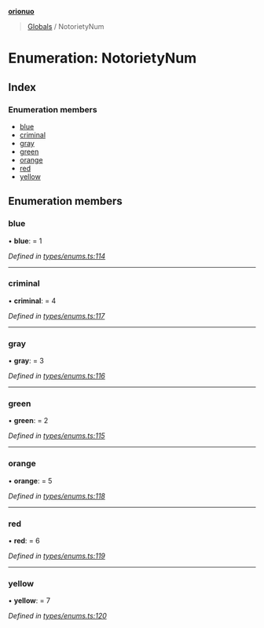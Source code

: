 **[orionuo](../README.md)**

> [Globals](../globals.md) / NotorietyNum

# Enumeration: NotorietyNum

## Index

### Enumeration members

* [blue](notorietynum.md#blue)
* [criminal](notorietynum.md#criminal)
* [gray](notorietynum.md#gray)
* [green](notorietynum.md#green)
* [orange](notorietynum.md#orange)
* [red](notorietynum.md#red)
* [yellow](notorietynum.md#yellow)

## Enumeration members

### blue

•  **blue**:  = 1

*Defined in [types/enums.ts:114](https://github.com/msviha/orionuo/blob/253f44f/src/types/enums.ts#L114)*

___

### criminal

•  **criminal**:  = 4

*Defined in [types/enums.ts:117](https://github.com/msviha/orionuo/blob/253f44f/src/types/enums.ts#L117)*

___

### gray

•  **gray**:  = 3

*Defined in [types/enums.ts:116](https://github.com/msviha/orionuo/blob/253f44f/src/types/enums.ts#L116)*

___

### green

•  **green**:  = 2

*Defined in [types/enums.ts:115](https://github.com/msviha/orionuo/blob/253f44f/src/types/enums.ts#L115)*

___

### orange

•  **orange**:  = 5

*Defined in [types/enums.ts:118](https://github.com/msviha/orionuo/blob/253f44f/src/types/enums.ts#L118)*

___

### red

•  **red**:  = 6

*Defined in [types/enums.ts:119](https://github.com/msviha/orionuo/blob/253f44f/src/types/enums.ts#L119)*

___

### yellow

•  **yellow**:  = 7

*Defined in [types/enums.ts:120](https://github.com/msviha/orionuo/blob/253f44f/src/types/enums.ts#L120)*
